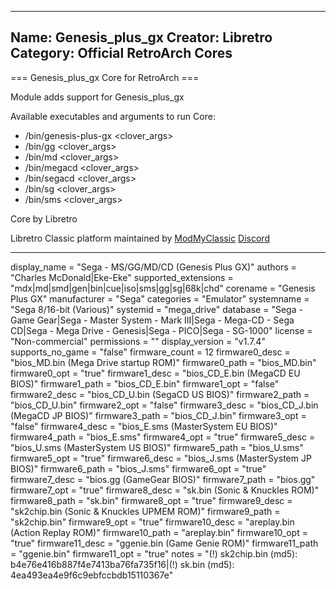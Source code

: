 -----------------------
Name: Genesis_plus_gx
Creator: Libretro
Category: Official RetroArch Cores
-----------------------

=== Genesis_plus_gx Core for RetroArch ===

Module adds support for Genesis_plus_gx

Available executables and arguments to run Core:
- /bin/genesis-plus-gx <rom> <clover_args>
- /bin/gg <rom> <clover_args>
- /bin/md <rom> <clover_args>
- /bin/megacd <rom> <clover_args>
- /bin/segacd <rom> <clover_args>
- /bin/sg <rom> <clover_args>
- /bin/sms <rom> <clover_args>

Core by Libretro

Libretro Classic platform maintained by [ModMyClassic](https://modmyclassic.com) [Discord](https://discordapp.com/invite/8gygsrw)

-----------------------

display_name = "Sega - MS/GG/MD/CD (Genesis Plus GX)"
authors = "Charles McDonald|Eke-Eke"
supported_extensions = "mdx|md|smd|gen|bin|cue|iso|sms|gg|sg|68k|chd"
corename = "Genesis Plus GX"
manufacturer = "Sega"
categories = "Emulator"
systemname = "Sega 8/16-bit (Various)"
systemid = "mega_drive"
database = "Sega - Game Gear|Sega - Master System - Mark III|Sega - Mega-CD - Sega CD|Sega - Mega Drive - Genesis|Sega - PICO|Sega - SG-1000"
license = "Non-commercial"
permissions = ""
display_version = "v1.7.4"
supports_no_game = "false"
firmware_count = 12
firmware0_desc = "bios_MD.bin (Mega Drive startup ROM)"
firmware0_path = "bios_MD.bin"
firmware0_opt = "true"
firmware1_desc = "bios_CD_E.bin (MegaCD EU BIOS)"
firmware1_path = "bios_CD_E.bin"
firmware1_opt = "false"
firmware2_desc = "bios_CD_U.bin (SegaCD US BIOS)"
firmware2_path = "bios_CD_U.bin"
firmware2_opt = "false"
firmware3_desc = "bios_CD_J.bin (MegaCD JP BIOS)"
firmware3_path = "bios_CD_J.bin"
firmware3_opt = "false"
firmware4_desc = "bios_E.sms (MasterSystem EU BIOS)"
firmware4_path = "bios_E.sms"
firmware4_opt = "true"
firmware5_desc = "bios_U.sms (MasterSystem US BIOS)"
firmware5_path = "bios_U.sms"
firmware5_opt = "true"
firmware6_desc = "bios_J.sms (MasterSystem JP BIOS)"
firmware6_path = "bios_J.sms"
firmware6_opt = "true"
firmware7_desc = "bios.gg (GameGear BIOS)"
firmware7_path = "bios.gg"
firmware7_opt = "true"
firmware8_desc = "sk.bin (Sonic & Knuckles ROM)"
firmware8_path = "sk.bin"
firmware8_opt = "true"
firmware9_desc = "sk2chip.bin (Sonic & Knuckles UPMEM ROM)"
firmware9_path = "sk2chip.bin"
firmware9_opt = "true"
firmware10_desc = "areplay.bin (Action Replay ROM)"
firmware10_path = "areplay.bin"
firmware10_opt = "true"
firmware11_desc = "ggenie.bin (Game Genie ROM)"
firmware11_path = "ggenie.bin"
firmware11_opt = "true"
notes = "(!) sk2chip.bin (md5): b4e76e416b887f4e7413ba76fa735f16|(!) sk.bin (md5): 4ea493ea4e9f6c9ebfccbdb15110367e"
